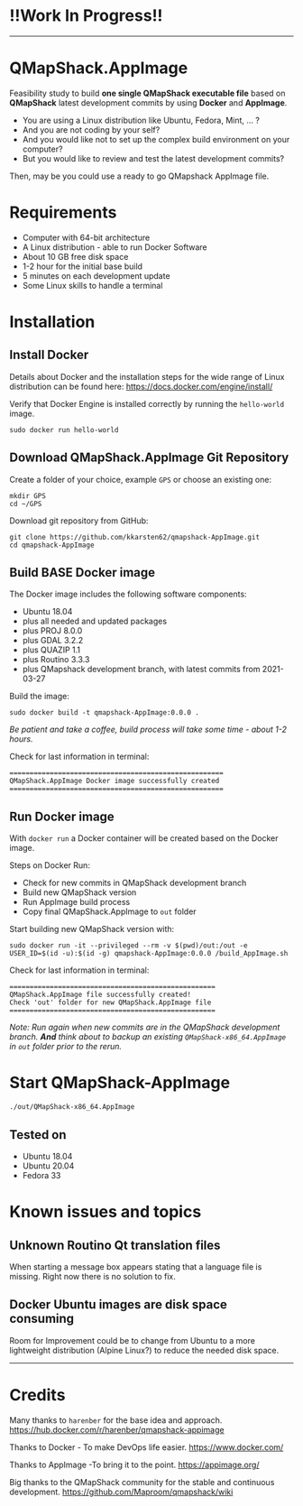  # !!Work In Progress!!
---
# QMapShack.AppImage
Feasibility study to build **one single QMapShack executable file** based on **QMapShack** latest development commits by using **Docker** and **AppImage**.

* You are using a Linux distribution like Ubuntu, Fedora, Mint, ... ?
* And you are not coding by your self?
* And you would like not to set up the complex build environment on your computer?
* But you would like to review and test the latest development commits?

Then, may be you could use a ready to go QMapshack AppImage file.
# Requirements
* Computer with 64-bit architecture
* A Linux distribution - able to run Docker Software
* About 10 GB free disk space
* 1-2 hour for the initial base build
* 5 minutes on each development update
* Some Linux skills to handle a terminal
# Installation
## Install Docker
Details about Docker and the installation steps for the wide range of Linux distribution can be found here:
<https://docs.docker.com/engine/install/>

Verify that Docker Engine is installed correctly by running the `hello-world` image.

	sudo docker run hello-world
	
## Download QMapShack.AppImage Git Repository
Create a folder of your choice, example `GPS` or choose an existing one:

	mkdir GPS
	cd ~/GPS

Download git repository from GitHub:

	git clone https://github.com/kkarsten62/qmapshack-AppImage.git
	cd qmapshack-AppImage
## Build BASE Docker image
The Docker image includes the following software components:

* Ubuntu 18.04
* plus all needed and updated packages
* plus PROJ 8.0.0
* plus GDAL 3.2.2
* plus QUAZIP 1.1
* plus Routino 3.3.3
* plus QMapshack development branch, with latest commits from 2021-03-27

Build the image:

	sudo docker build -t qmapshack-AppImage:0.0.0 .
*Be patient and take a coffee, build process will take some time - about 1-2 hours.*

Check for last information in terminal:

	=====================================================
	QMapShack.AppImage Docker image successfully created
	=====================================================

## Run Docker image
With `docker run` a Docker container will be created based on the Docker image.

Steps on Docker Run:

* Check for new commits in QMapShack development branch
* Build new QMapShack version
* Run AppImage build process
* Copy final QMapShack.AppImage to `out` folder

Start building new QMapShack version with:

	sudo docker run -it --privileged --rm -v $(pwd)/out:/out -e USER_ID=$(id -u):$(id -g) qmapshack-AppImage:0.0.0 /build_AppImage.sh
	
Check for last information in terminal:

	===================================================
	QMapShack.AppImage file successfully created!
	Check 'out' folder for new QMapShack.AppImage file
	===================================================


*Note: Run again when new commits are in the QMapShack development branch. **And** think about to backup an existing `QMapShack-x86_64.AppImage` in `out` folder prior to the rerun.*

# Start QMapShack-AppImage
	./out/QMapShack-x86_64.AppImage

## Tested on
* Ubuntu 18.04
* Ubuntu 20.04
* Fedora 33
# Known issues and topics
## Unknown Routino Qt translation files
When starting a message box appears stating that a language file is missing.
Right now there is no solution to fix.
## Docker Ubuntu images are disk space consuming
Room for Improvement could be to change from Ubuntu to a more lightweight distribution (Alpine Linux?) to reduce the needed disk space.

---
# Credits
Many thanks to `harenber` for the base idea and approach.
<https://hub.docker.com/r/harenber/qmapshack-appimage>

Thanks to Docker - To make DevOps life easier.
<https://www.docker.com/>

Thanks to AppImage  -To bring it to the point.
<https://appimage.org/>

Big thanks to the QMapShack community for the stable and continuous development.
<https://github.com/Maproom/qmapshack/wiki>
